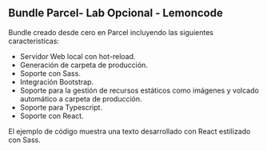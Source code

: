 ## Bundle Parcel- Lab Opcional - Lemoncode

Bundle creado desde cero en Parcel incluyendo las siguientes caracteristicas:

- Servidor Web local con hot-reload.
- Generación de carpeta de producción.
- Soporte con Sass.
- Integración Bootstrap.
- Soporte para la gestión de recursos estáticos como imágenes y volcado automático a carpeta de producción.
- Soporte para Typescript.
- Soporte con React.

El ejemplo de código muestra una texto desarrollado con React estilizado con Sass.